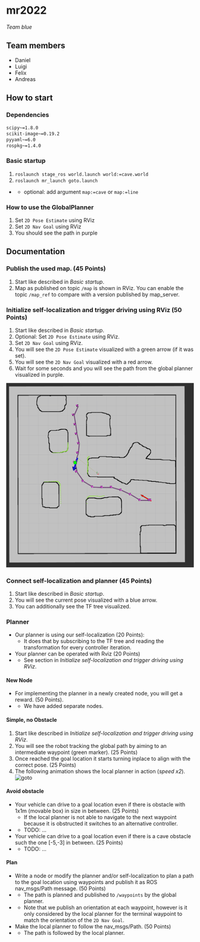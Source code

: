 # mr2022
_Team blue_

## Team members
* Daniel
* Luigi
* Felix
* Andreas

## How to start

### Dependencies
```
scipy~=1.8.0
scikit-image~=0.19.2
pyyaml~=6.0
rospkg~=1.4.0
```

### Basic startup
1. `roslaunch stage_ros world.launch world:=cave.world`
2. `roslaunch mr_launch goto.launch`
* * optional: add argument `map:=cave` or `map:=line`


### How to use the GlobalPlanner
1. Set `2D Pose Estimate` using RViz
2. Set `2D Nav Goal` using RViz
3. You should see the path in purple

## Documentation
### Publish the used map. (45 Points)
1. Start like described in _Basic startup_.
2. Map as published on topic `/map` is shown in RViz. You can enable the topic `/map_ref` to compare with a version published by map_server.

### Initialize self-localization and trigger driving using RViz (50 Points)
1. Start like described in _Basic startup_.
2. Optional: Set `2D Pose Estimate` using RViz.
3. Set `2D Nav Goal` using RViz.
4. You will see the `2D Pose Estimate` visualized with a green arrow (if it was set).
5. You will see the `2D Nav Goal` visualized with a red arrow.
7. Wait for some seconds and you will see the path from the global planner visualized in purple.

![path1](images/path1.png)

### Connect self-localization and planner (45 Points)
1. Start like described in _Basic startup_.
2. You will see the current pose visualized with a blue arrow.
3. You can additionally see the TF tree visualized.

### Planner
* Our planner is using our self-localization (20 Points):
  * It does that by subscribing to the TF tree and reading the transformation for every controller iteration.
* Your planner can be operated with Rviz (20 Points)
* * See section in _Initialize self-localization and trigger driving using RViz_.

#### New Node
* For implementing the planner in a newly created node, you will get a reward. (50 Points).
* * We have added separate nodes.

#### Simple, no Obstacle
1. Start like described in _Initialize self-localization and trigger driving using RViz_.
2. You will see the robot tracking the global path by aiming to an intermediate waypoint (green marker). (25 Points)
3. Once reached the goal location it starts turning inplace to align with the correct pose. (25 Points)
4. The following animation shows the local planner in action (*speed x2*).
![goto](images/mr_goto.gif)

#### Avoid obstacle
* Your vehicle can drive to a goal location even if there is obstacle with 1x1m (movable box) in size in between. (25 Points)
  * If the local planner is not able to navigate to the next waypoint because it is obstructed it switches to an alternative controller.
* * TODO: ...
* Your vehicle can drive to a goal location even if there is a cave obstacle such the one [-5,-3] in between. (25 Points)
* * TODO: ...

#### Plan
* Write a node or modify the planner and/or self-localization to plan a path to the goal location using waypoints and publish it as ROS nav_msgs/Path message. (50 Points)
* * The path is planned and published to `/waypoints` by the global planner.
* * Note that we publish an orientation at each waypoint, however is it only considered by the local planner for the terminal waypoint to match the orientation of the `2D Nav Goal`.
* Make the local planner to follow the nav_msgs/Path. (50 Points)
* * The path is followed by the local planner.

